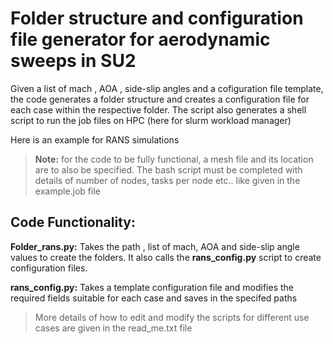 ﻿# Folder structure and configuration file generator for aerodynamic sweeps in SU2

Given a list of mach , AOA , side-slip angles and a cofiguration file template, the code generates a folder structure and creates a configuration file for each case within the respective folder. The script also generates a shell script to run the job files on HPC (here for slurm workload manager)

Here is an example for RANS simulations
>**Note:** for the code to be fully functional, a mesh file and its location are to also be specified. The bash script must be completed with details of number of nodes, tasks per node etc.. like given in the example.job file

## Code Functionality:

**Folder_rans.py:**
Takes the path , list of mach, AOA and side-slip angle values to create the folders. It also calls the **rans_config.py** script to create configuration files.

**rans_config.py:** Takes a template configuration file and modifies the required fields suitable for each case and saves in the specifed paths   

> More details of how to edit and modify the scripts for different use cases are given in the read_me.txt file





